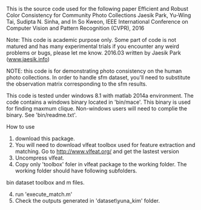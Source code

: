 This is the source code used for the following paper 
Efficient and Robust Color Consistency for Community Photo Collections
Jaesik Park, Yu-Wing Tai, Sudipta N. Sinha, and In So Kweon,
IEEE International Conference on Computer Vision and Pattern Recognition (CVPR), 2016

Note: This code is academic purpose only. Some part of code is not matured and has many experimental trials
if you encounter any weird problems or bugs, please let me know.
2016.03 written by Jaesik Park (www.jaesik.info)

NOTE: this code is for demonstrating photo consistency on the human photo collections. 
In order to handle sfm dataset, you'll need to substitute the observation matrix 
corresponding to the sfm results.

This code is tested under windows 8.1 with matlab 2014a environment. The code contains a windows binary located in 'bin/mace'. 
This binary is used for finding maxmum clique. Non-windows users will need to complie the binary. See 'bin/readme.txt'.

How to use
1. download this package.
2. You will need to download vlfeat toolbox used for feature extraction and matching. Go to http://www.vlfeat.org/ and get the lastest version
3. Uncompress vlfeat.
4. Copy only 'toolbox' foler in vlfeat package to the working folder. The working folder should have following subfolders.

bin
dataset
toolbox
and m files.

4. run 'execute_match.m'
5. Check the outputs generated in 'dataset\yuna_kim' folder.
